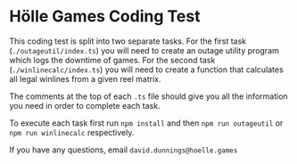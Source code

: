 # Hölle Games Coding Test

This coding test is split into two separate tasks. For the first task (`./outageutil/index.ts`) you will need to create an outage utility program which logs the downtime of games. For the second task (`./winlinecalc/index.ts`) you will need to create a function that calculates all legal winlines from a given reel matrix.

The comments at the top of each `.ts` file should give you all the information you need in order to complete each task.

To execute each task first run `npm install` and then `npm run outageutil` or `npm run winlinecalc` respectively.

If you have any questions, email `david.dunnings@hoelle.games`
